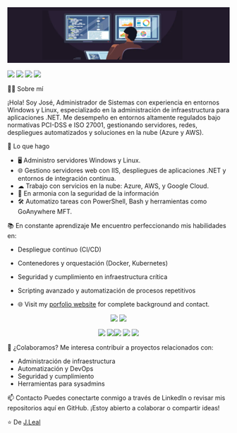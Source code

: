 <img src="https://github.com/jozsef-85/jozsef-85/blob/377fb0fa11f14340230db5640dc10d4f7027e961/sysadmin.png">

[<img src="https://img.shields.io/badge/twitter-%231DA1F2.svg?&style=for-the-badge&logo=twitter&logoColor=white" />](https://x.com/alexandrejozsef) [<img src="https://img.shields.io/badge/linkedin-%230077B5.svg?&style=for-the-badge&logo=linkedin&logoColor=white" />](https://www.linkedin.com/in/jleallizana/) [<img src = "https://img.shields.io/badge/instagram-%23E4405F.svg?&style=for-the-badge&logo=instagram&logoColor=white">](https://www.instagram.com/qadradothebinomio_/) [<img src = "https://img.shields.io/badge/facebook-%231877F2.svg?&style=for-the-badge&logo=facebook&logoColor=white">](http://facebook.com/Jozsefxdre)

🧑‍💻 Sobre mí

¡Hola! Soy José, Administrador de Sistemas con experiencia en entornos Windows y Linux, especializado en la administración de infraestructura para aplicaciones .NET. Me desempeño en entornos altamente regulados bajo normativas PCI-DSS e ISO 27001, gestionando servidores, redes, despliegues automatizados y soluciones en la nube (Azure y AWS).

🚀 Lo que hago
- 🖥 Administro servidores Windows y Linux.
- 🌐 Gestiono servidores web con IIS, despliegues de aplicaciones .NET y entornos de integración continua.
- ☁ Trabajo con servicios en la nube: Azure, AWS, y Google Cloud.
- 🔐 En armonia con la seguridad de la información
- 🛠 Automatizo tareas con PowerShell, Bash y herramientas como GoAnywhere MFT.

📚 En constante aprendizaje
Me encuentro perfeccionando mis habilidades en:
- Despliegue continuo (CI/CD)
- Contenedores y orquestación (Docker, Kubernetes)
- Seguridad y cumplimiento en infraestructura crítica
- Scripting avanzado y automatización de procesos repetitivos

- 🌐 Visit my [porfolio website](https://github.com/jozsef-85) for complete background and contact.

<p align = "center">
  <img src = "https://github-readme-stats.vercel.app/api?username=jozsef-85&show_icons=true&theme=radical&line_height=33">
  <img src = "https://github-readme-stats.vercel.app/api/top-langs/?username=jozsef-85&hide_langs_below=.25&theme=radical">
</p>
<p align="center">
<img src="https://i.giphy.com/media/LMt9638dO8dftAjtco/200.webp" width="150"> <img src="https://i.giphy.com/media/KzJkzjggfGN5Py6nkT/200.webp" width="150"><img src="https://i.giphy.com/media/IdyAQJVN2kVPNUrojM/200.webp" width="150"> <img src="https://media.giphy.com/media/UWt0rhp21JgLwoeFQP/giphy.gif" width ="150"/> <img src="https://media.giphy.com/media/kH6CqYiquZawmU1HI6/giphy.gif" width ="150"/> 
</p>

🤝 ¿Colaboramos?
Me interesa contribuir a proyectos relacionados con:
- Administración de infraestructura
- Automatización y DevOps
- Seguridad y cumplimiento
- Herramientas para sysadmins

📫 Contacto
Puedes conectarte conmigo a través de LinkedIn o revisar mis repositorios aquí en GitHub. ¡Estoy abierto a colaborar o compartir ideas!

⭐ De [J.Leal](https://github.com/jozsef-85)
